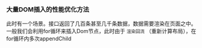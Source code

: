 ### 大量DOM插入的性能优化方法



此时有一个场景。接口返回了几百条甚至几千条数据，数据需要渲染在页面之中。一般我们会利用for循环来插入Dom节点，此时由于 `渲染回流` （重新计算布局），在for循环内多次appendChild